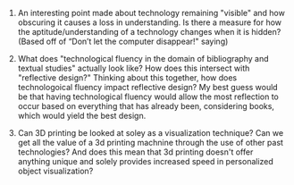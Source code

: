 1. An interesting point made about technology remaining "visible" and how obscuring it causes a loss in understanding. Is there a measure for how the aptitude/understanding of a technology changes when it is hidden? (Based off of “Don’t let the computer disappear!" saying)

2. What does "technological fluency in the domain of bibliography and textual studies" actually look like? How does this intersect with "reflective design?" Thinking about this together, how does technologoical fluency impact reflective design? My best guess would be that having technological fluency would allow the most reflection to occur based on everything that has already been, considering books, which would yield the best design. 

3. Can 3D printing be looked at soley as a visualization technique? Can we get all the value of a 3d printing machnine through the use of other past technologies? And does this mean that 3d printing doesn't offer anything unique and solely provides increased speed in personalized object visualization?